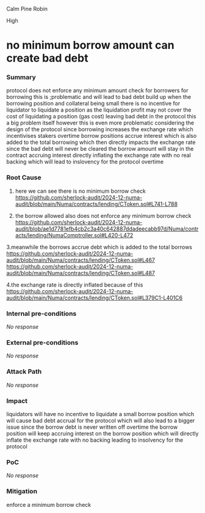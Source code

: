Calm Pine Robin

High

# no minimum borrow amount can create bad debt

### Summary

protocol does not enforce any minimum amount check for borrowers for borrowing this is ;problematic and will lead to bad debt build up when the borrowing position and collateral being small there is no incentive for liquidator to liquidate a position as the liquidation profit may not cover the cost of liquidating a position (gas cost) leaving bad debt in the protocol this a big problem itself however this is even more problematic considering the design of the protocol since borrowing increases the exchange rate which incentivises stakers overtime borrow positions accrue interest which is also added to the total borrowing which then directly impacts the exchange rate since the bad debt will never be cleared the borrow amount will stay in the contract accruing interest directly inflating the exchange rate with no real backing which will lead to inslovency for the protocol overtime

### Root Cause

1. here we can see there is no minimum borrow check
https://github.com/sherlock-audit/2024-12-numa-audit/blob/main/Numa/contracts/lending/CToken.sol#L741-L788

2. the borrow allowed also does not enforce any minimum borrow check
https://github.com/sherlock-audit/2024-12-numa-audit/blob/ae1d7781efb4cb2c3a40c642887ddadeecabb97d/Numa/contracts/lending/NumaComptroller.sol#L420-L472

3.meanwhile the borrows accrue debt which is added to the total borrows
https://github.com/sherlock-audit/2024-12-numa-audit/blob/main/Numa/contracts/lending/CToken.sol#L467
https://github.com/sherlock-audit/2024-12-numa-audit/blob/main/Numa/contracts/lending/CToken.sol#L487

4.the exchange rate is directly inflated because of this
https://github.com/sherlock-audit/2024-12-numa-audit/blob/main/Numa/contracts/lending/CToken.sol#L379C1-L401C6

### Internal pre-conditions

_No response_

### External pre-conditions

_No response_

### Attack Path

_No response_

### Impact

liquidators will have no incentive to liquidate a small borrow position which will cause bad debt accrual for the protocol which will also lead to a bigger issue since the borrow debt is never written off overtime the borrow position will keep accruing interest on the borrow position which will directly inflate the exchange rate with no backing leading to insolvency for the protocol

### PoC

_No response_

### Mitigation

enforce a minimum borrow check